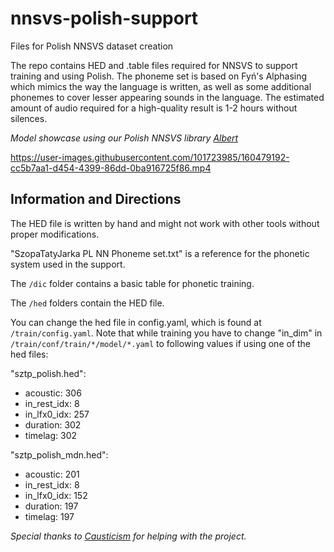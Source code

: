 # nnsvs-polish-support
Files for Polish NNSVS dataset creation

The repo contains HED and .table files required for NNSVS to support training and using Polish.
The phoneme set is based on Fyń's Alphasing which mimics the way the language is written, as well as some additional phonemes to cover lesser appearing sounds in the language.
The estimated amount of audio required for a high-quality result is 1-2 hours without silences.

*Model showcase using our Polish NNSVS library [Albert](https://github.com/SzopaTatyJarka/polish-nnsvs-voicebank-albert)*

https://user-images.githubusercontent.com/101723985/160479192-cc5b7aa1-d454-4399-86dd-0ba916725f86.mp4


## Information and Directions

The HED file is written by hand and might not work with other tools without proper modifications.

"SzopaTatyJarka PL NN Phoneme set.txt" is a reference for the phonetic system used in the support.

The `/dic` folder contains a basic table for phonetic training.

The `/hed` folders contain the HED file.

You can change the hed file in config.yaml, which is found at `/train/config.yaml`.
Note that while training you have to change "in_dim" in `/train/conf/train/*/model/*.yaml` to following values if using one of the hed files:

"sztp_polish.hed":

* acoustic: 306
* in_rest_idx: 8
* in_lfx0_idx: 257
* duration: 302
* timelag: 302

"sztp_polish_mdn.hed":

* acoustic: 201
* in_rest_idx: 8
* in_lfx0_idx: 152
* duration: 197
* timelag: 197

*Special thanks to [Causticism](https://github.com/causticism) for helping with the project.*

